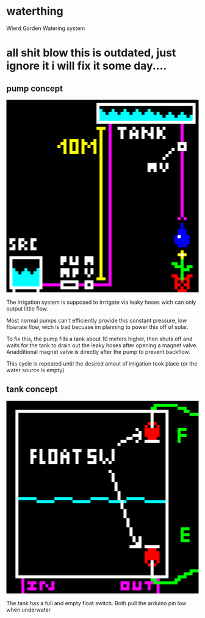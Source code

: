 # waterthing
 Wierd Garden Watering system
 
# all shit blow this is outdated, just ignore it i will fix it some day....

## pump concept
![concept pixelart of the setup](images/concept_pixelart_hires.png)
 
The irrigation system is supposed to irrrigate via leaky hoses wich can only output little flow.

Most normal pumps can't efficiently provide this constant pressure, low flowrate flow, wich is bad becuase im planning to power this off of solar.

To fix this, the pump fills a tank about 10 meters higher, then shuts off and waits for the tank to drain out the leaky hoses after opening a magnet valve. Anadditional magnet valve is directly after the pump to prevent backflow.

This cycle is repeated until the desired amout of irrigation took place (or the water source is empty).

## tank concept
![concept pixelart of the tank](images/tank_pixelart_hires.png)

The tank has a full and empty float switch. Both pull the arduino pin low when underwater
